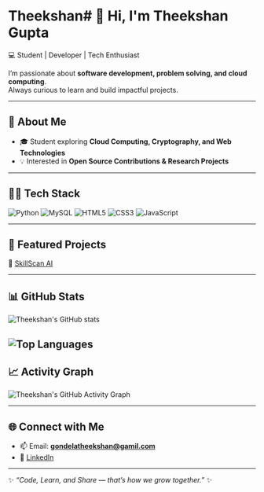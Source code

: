 # Theekshan# 👋 Hi, I'm Theekshan Gupta  

💻 Student | Developer | Tech Enthusiast  

I’m passionate about **software development, problem solving, and cloud computing**.  
Always curious to learn and build impactful projects.  

---

## 🚀 About Me
- 🎓 Student exploring **Cloud Computing, Cryptography, and Web Technologies**  
- 💡 Interested in **Open Source Contributions & Research Projects**  

---

## 🧑‍💻 Tech Stack
![Python](https://img.shields.io/badge/Python-3776AB?style=for-the-badge&logo=python&logoColor=white)
![MySQL](https://img.shields.io/badge/MySQL-005C84?style=for-the-badge&logo=mysql&logoColor=white)
![HTML5](https://img.shields.io/badge/HTML5-E34F26?style=for-the-badge&logo=html5&logoColor=white)
![CSS3](https://img.shields.io/badge/CSS3-1572B6?style=for-the-badge&logo=css3&logoColor=white)
![JavaScript](https://img.shields.io/badge/JavaScript-F7DF1E?style=for-the-badge&logo=javascript&logoColor=black)

---

## 📌 Featured Projects 
🔹 [SkillScan AI](https://github.com/theekshangupta/skillscanAI)  

---

## 📊 GitHub Stats
![Theekshan's GitHub stats](https://github-readme-stats.vercel.app/api?username=theekshangupta&show_icons=true&theme=radical&cache_seconds=1800)

![Top Languages](https://github-readme-stats.vercel.app/api/top-langs/?username=theekshangupta&layout=compact&theme=radical&cache_seconds=1800)
---

## 📈 Activity Graph
![Theekshan's GitHub Activity Graph](https://github-readme-activity-graph.vercel.app/graph?username=theekshangupta&theme=radical)  

---

## 🌐 Connect with Me
- 📫 Email: **gondelatheekshan@gamil.com**  
- 💼 [LinkedIn](www.linkedin.com/in/theekshan-gondela-6ba9bb312)  

---

✨ _“Code, Learn, and Share — that’s how we grow together.”_ ✨
